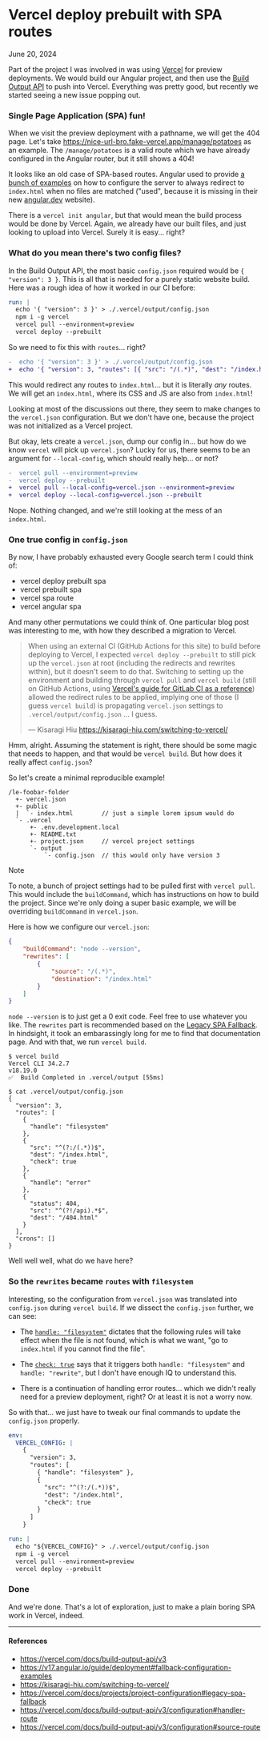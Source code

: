 Vercel deploy prebuilt with SPA routes
===

June 20, 2024

Part of the project I was involved in was using [Vercel](https://vercel.com/) for preview deployments.
We would build our Angular project, and then use the [Build Output API](https://vercel.com/docs/build-output-api/v3) to push into Vercel.
Everything was pretty good, but recently we started seeing a new issue popping out.

### Single Page Application (SPA) fun!

When we visit the preview deployment with a pathname, we will get the 404 page. Let's take
<https://nice-url-bro.fake-vercel.app/manage/potatoes> as an example.
The `/manage/potatoes` is a valid route which we have already configured in the Angular router,
but it still shows a 404!

It looks like an old case of SPA-based routes. Angular used to provide [a bunch of examples](https://v17.angular.io/guide/deployment#fallback-configuration-examples)
on how to configure the server to always redirect to `index.html` when no files are matched
("used", because it is missing in their new [angular.dev](https://angular.dev/) website).

There is a `vercel init angular`, but that would mean the build process would be done by Vercel.
Again, we already have our built files, and just looking to upload into Vercel. Surely it is easy... right?

### What do you mean there's two config files?

In the Build Output API, the most basic `config.json` required would be `{ "version": 3 }`. This is all
that is needed for a purely static website build. Here was a rough idea of how it worked in our CI before:

```yml
run: |
  echo '{ "version": 3 }' > ./.vercel/output/config.json
  npm i -g vercel
  vercel pull --environment=preview
  vercel deploy --prebuilt
```

So we need to fix this with `routes`... right?

```diff
-  echo '{ "version": 3 }' > ./.vercel/output/config.json
+  echo '{ "version": 3, "routes": [{ "src": "/(.*)", "dest": "/index.html", "status": 200 }] }' > ./.vercel/output/config.json
```

This would redirect any routes to `index.html`... but it is literally _any_ routes. We will get an `index.html`,
where its CSS and JS are also from `index.html`!

Looking at most of the discussions out there, they seem to make changes to the `vercel.json` configuration.
But we don't have one, because the project was not initialized as a Vercel project.

But okay, lets create a `vercel.json`, dump our config in... but how do we know `vercel` will pick up `vercel.json`?
Lucky for us, there seems to be an argument for `--local-config`, which should really help... or not?

```diff
-  vercel pull --environment=preview
-  vercel deploy --prebuilt
+  vercel pull --local-config=vercel.json --environment=preview
+  vercel deploy --local-config=vercel.json --prebuilt
```

Nope. Nothing changed, and we're still looking at the mess of an `index.html`.

### One true config in `config.json`

By now, I have probably exhausted every Google search term I could think of:

- vercel deploy prebuilt spa
- vercel prebuilt spa
- vercel spa route
- vercel angular spa

And many other permutations we could think of. One particular blog post was interesting to me,
with how they described a migration to Vercel.

> When using an external CI (GitHub Actions for this site) to build before deploying to Vercel,
> I expected `vercel deploy --prebuilt` to still pick up the `vercel.json` at root (including the
> redirects and rewrites within), but it doesn't seem to do that. Switching to setting up the
> environment and building through `vercel pull` and `vercel build` (still on GitHub Actions, using
> [Vercel's guide for GitLab CI as a reference][gitlab-ref]) allowed the redirect rules to be applied, implying
> one of those (I guess `vercel build`) is propagating `vercel.json` settings to
> `.vercel/output/config.json` … I guess.
>
> &mdash; Kisaragi Hiu <https://kisaragi-hiu.com/switching-to-vercel/>

[gitlab-ref]: https://vercel.com/guides/how-can-i-use-gitlab-pipelines-with-vercel

Hmm, alright. Assuming the statement is right, there should be some magic that needs to happen,
and that would be `vercel build`. But how does it really affect `config.json`?

So let's create a minimal reproducible example!

```
/le-foobar-folder
  +- vercel.json
  +- public
  |  `- index.html        // just a simple lorem ipsum would do
  `- .vercel
      +- .env.development.local
      +- README.txt
      +- project.json     // vercel project settings
      `- output
          `- config.json  // this would only have version 3
```

> [!NOTE]
> To note, a bunch of project settings had to be pulled first with `vercel pull`.
> This would include the `buildCommand`, which has instructions on how to build the project.
> Since we're only doing a super basic example, we will be overriding `buildCommand` in `vercel.json`.

Here is how we configure our `vercel.json`:

```json
{
    "buildCommand": "node --version",
    "rewrites": [
        {
            "source": "/(.*)",
            "destination": "/index.html"
        }
    ]
}
```

`node --version` is to just get a 0 exit code. Feel free to use whatever you like.
The `rewrites` part is recommended based on the [Legacy SPA Fallback](https://vercel.com/docs/projects/project-configuration#legacy-spa-fallback).
In hindsight, it took an embarassingly long for me to find that documentation page.
And with that, we run `vercel build`.

```console
$ vercel build
Vercel CLI 34.2.7
v18.19.0
✅  Build Completed in .vercel/output [55ms]

$ cat .vercel/output/config.json
{
  "version": 3,
  "routes": [
    {
      "handle": "filesystem"
    },
    {
      "src": "^(?:/(.*))$",
      "dest": "/index.html",
      "check": true
    },
    {
      "handle": "error"
    },
    {
      "status": 404,
      "src": "^(?!/api).*$",
      "dest": "/404.html"
    }
  ],
  "crons": []
}
```

Well well well, what do we have here?

### So the `rewrites` became `routes` with `filesystem`

Interesting, so the configuration from `vercel.json` was translated into `config.json` during `vercel build`.
If we dissect the `config.json` further, we can see:

- The [`handle: "filesystem"`](https://vercel.com/docs/build-output-api/v3/configuration#handler-route)
  dictates that the following rules will take effect when the file is not found, which is what we want,
  "go to `index.html` if you cannot find the file".

- The [`check: true`](https://vercel.com/docs/build-output-api/v3/configuration#source-route) says that
  it triggers both `handle: "filesystem"` and `handle: "rewrite"`, but I don't have enough IQ to
  understand this.

- There is a continuation of handling error routes... which we didn't really need for a preview deployment,
  right? Or at least it is not a worry now.

So with that... we just have to tweak our final commands to update the `config.json` properly.

```yml
env:
  VERCEL_CONFIG: |
    {
      "version": 3,
      "routes": [
        { "handle": "filesystem" },
        {
          "src": "^(?:/(.*))$",
          "dest": "/index.html",
          "check": true
        }
      ]
    }

run: |
  echo "${VERCEL_CONFIG}" > ./.vercel/output/config.json
  npm i -g vercel
  vercel pull --environment=preview
  vercel deploy --prebuilt
```

### Done

And we're done. That's a lot of exploration, just to make a plain boring SPA work in Vercel, indeed.

---

#### References

- <https://vercel.com/docs/build-output-api/v3>
- <https://v17.angular.io/guide/deployment#fallback-configuration-examples>
- <https://kisaragi-hiu.com/switching-to-vercel/>
- <https://vercel.com/docs/projects/project-configuration#legacy-spa-fallback>
- <https://vercel.com/docs/build-output-api/v3/configuration#handler-route>
- <https://vercel.com/docs/build-output-api/v3/configuration#source-route>
